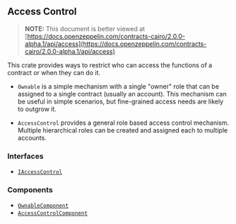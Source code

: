 ## Access Control

> **NOTE:** This document is better viewed at [https://docs.openzeppelin.com/contracts-cairo/2.0.0-alpha.1/api/access](https://docs.openzeppelin.com/contracts-cairo/2.0.0-alpha.1/api/access)

This crate provides ways to restrict who can access the functions of a contract or when they can do it.

- `Ownable` is a simple mechanism with a single "owner" role that can be assigned to a single contract (usually an
account). This mechanism can be useful in simple scenarios, but fine-grained access needs are likely to outgrow it.

- `AccessControl` provides a general role based access control mechanism. Multiple hierarchical roles can be created
and assigned each to multiple accounts.

### Interfaces

- [`IAccessControl`](https://docs.openzeppelin.com/contracts-cairo/2.0.0-alpha.1/api/access#IAccessControl)

### Components

- [`OwnableComponent`](https://docs.openzeppelin.com/contracts-cairo/2.0.0-alpha.1/api/access#OwnableComponent)
- [`AccessControlComponent`](https://docs.openzeppelin.com/contracts-cairo/2.0.0-alpha.1/api/access#AccessControlComponent)
